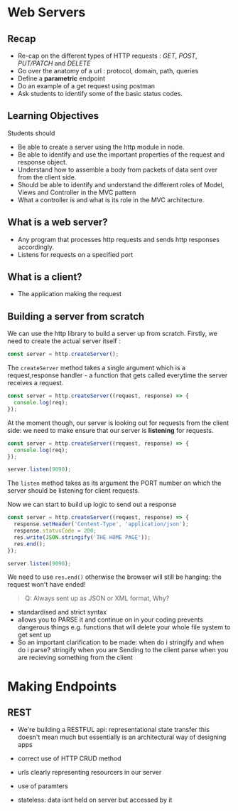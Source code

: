 # Web Servers

## Recap

* Re-cap on the different types of HTTP requests :
  _GET_, _POST_, _PUT/PATCH_ and _DELETE_
* Go over the anatomy of a url : protocol, domain, path, queries
* Define a **parametric** endpoint
* Do an example of a get request using postman
* Ask students to identify some of the basic status codes.

## Learning Objectives

Students should

* Be able to create a server using the http module in node.
* Be able to identify and use the important properties of the request and response object.
* Understand how to assemble a body from packets of data sent over from the client side.
* Should be able to identify and understand the different roles of Model, Views and Controller in the MVC pattern
* What a controller is and what is its role in the MVC architecture.

## What is a web server?

* Any program that processes http requests and sends http responses accordingly.
* Listens for requests on a specified port

## What is a client?

* The application making the request



## Building a server from scratch

We can use the http library to build a server up from scratch.
Firstly, we need to create the actual server itself :

```js
const server = http.createServer();
```

The `createServer` method takes a single argument which is a request,response handler - a function that gets called everytime the server receives a request.

```js
const server = http.createServer((request, response) => {
  console.log(req);
});
```

At the moment though, our server is looking out for requests from the client side: we need to make ensure that our server is **listening** for requests.

```js
const server = http.createServer((request, response) => {
  console.log(req);
});

server.listen(9090);
```

The `listen` method takes as its argument the PORT number on which the server should be listening for client requests.

Now we can start to build up logic to send out a response

```js
const server = http.createServer((request, response) => {
  response.setHeader('Content-Type', 'application/json');
  response.statusCode = 200;
  res.write(JSON.stringify('THE HOME PAGE'));
  res.end();
});

server.listen(9090);
```

We need to use `res.end()` otherwise the browser will still be hanging: the request won't have ended!

> Q: Always sent up as JSON or XML format, Why?
- standardised and strict syntax
- allows you to PARSE it and continue on in your coding
prevents dangerous things e.g. functions that will delete your whole file system to get sent up
- So an important clarification to be made: when do i stringify and when do i parse? stringify when you are Sending to the client parse when you are recieving something from the client


# Making Endpoints 
## REST
- We're building a RESTFUL api: representational state transfer this doesn't mean much but essentially is an architectural way of designing apps

- correct use of HTTP CRUD method
- urls clearly representing resourcers in our server
- use of paramters
- stateless: data isnt held on server but accessed by it
